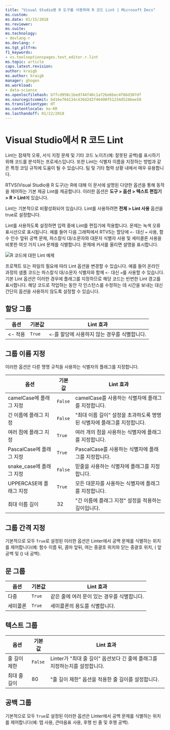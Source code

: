 ```yaml
---
title: "Visual Studio용 R 도구를 사용하여 R 코드 Lint | Microsoft Docs"
ms.custom: 
ms.date: 01/15/2018
ms.reviewer: 
ms.suite: 
ms.technology:
- devlang-r
ms.devlang: r
ms.tgt_pltfrm: 
f1_keywords:
- vs.toolsoptionspages.text_editor.r.lint
ms.topic: article
caps.latest.revision: 
author: kraigb
ms.author: kraigb
manager: ghogen
ms.workload:
- data-science
ms.openlocfilehash: b7fcd958c1bed744f40c1a726e6bec4f86d307df
ms.sourcegitcommit: bd16e764134c436d2d2f46490f51234d5246ee50
ms.translationtype: HT
ms.contentlocale: ko-KR
ms.lasthandoff: 01/22/2018
---
```

# <a name="linting-r-code-in-visual-studio"></a>Visual Studio에서 R 코드 Lint

Lint는 잠재적 오류, 서식 지정 문제 및 기타 코드 노이즈(예: 잘못된 공백)를 표시하기 위해 코드를 분석하는 프로세스입니다. 또한 Lint는 식별자 이름을 지정하는 방법과 같은 특정 코딩 규칙에 도움이 될 수 있습니다. 팀 및 기타 협력 상황 내에서 매우 유용합니다.

RTVS(Visual Studio용 R 도구)는 R에 대해 이 문서에 설명된 다양한 옵션을 통해 동작을 제어하는 기본 제공 Lint를 제공합니다. 이러한 옵션은 **도구 > 옵션 > 텍스트 편집기 > R > Lint**에 있습니다.

Lint는 기본적으로 비활성화되어 있습니다. Lint를 사용하려면 **전체 > Lint 사용** 옵션을 true로 설정합니다.

Lint를 사용하도록 설정하면 입력 중에 Lint를 편집기에 적용합니다. 문제는 녹색 오류 표시선으로 표시됩니다. 예를 들어 다음 그래픽에서 RTVS는 할당에 `<-` 대신 `=` 사용, 함수 인수 앞뒤 공백 문제, 파스칼식 대/소문자와 대문자 식별자 사용 및 세미콜론 사용을 비롯한 여섯 가지 Lint 문제를 식별합니다. 문제에 커서를 올리면 설명을 표시합니다.

![R 코드에 대한 Lint 예제](media/linting-01.png)

프로젝트 또는 파일의 필요에 따라 Lint 옵션을 변경할 수 있습니다. 예를 들어 온라인 과정의 샘플 코드는 파스칼식 대/소문자 식별자와 함께 `<-` 대신 `=`를 사용할 수 있습니다. 기본 Lint 옵션은 이러한 경우에 플래그를 지정하므로 해당 코드는 빈번한 Lint 경고를 표시합니다. 해당 코드로 작업하는 동안 각 인스턴스를 수정하는 데 시간을 보내는 대신 간단히 옵션을 사용하지 않도록 설정할 수 있습니다.

## <a name="assignment-group"></a>할당 그룹

| 옵션 | 기본값 | Lint 효과 |
| --- | --- | --- |
| \<- 적용 | `True` | `<-`를 할당에 사용하지 않는 경우를 식별합니다. |

## <a name="naming-group"></a>그룹 이름 지정

이러한 옵션은 다른 명명 규칙을 사용하는 식별자의 플래그를 지정합니다.

| 옵션 | 기본값 | Lint 효과 |
| --- | --- | --- |
| camelCase에 플래그 지정 | `False` | camelCase를 사용하는 식별자에 플래그를 지정합니다. |
| 긴 이름에 플래그 지정 | `False` | "최대 이름 길이" 설정을 초과하도록 명명된 식별자에 플래그를 지정합니다. |
| 여러 점에 플래그 지정 | `True` | 여러 개의 점을 사용하는 식별자에 플래그를 지정합니다. |
| PascalCase에 플래그 지정 | `True` | PascalCase를 사용하는 식별자에 플래그를 지정합니다. |
| snake_case에 플래그 지정 | `False` | 믿줄을 사용하는 식별자에 플래그를 지정합니다. |
| UPPERCASE에 플래그 지정 | `True` | 모든 대문자를 사용하는 식별자에 플래그를 지정합니다. |
| 최대 이름 길이 | 32 | "긴 이름에 플래그 지정" 설정을 적용하는 길이입니다. |

## <a name="spacing-group"></a>그룹 간격 지정

기본적으로 모두 `True`로 설정된 이러한 옵션은 Linter에서 공백 문제를 식별하는 위치를 제어합니다(예: 함수 이름 뒤, 콤마 앞뒤, 여는 중괄호 위치와 닫는 중괄호 위치, ( 앞 공백 및 () 내 공백).

## <a name="statements-group"></a>문 그룹

| 옵션 | 기본값 | Lint 효과 |
| --- | --- | --- |
| 다중 | `True` | 같은 줄에 여러 문이 있는 경우를 식별합니다. |
| 세미콜론 | `True` | 세미콜론의 용도를 식별합니다. |

## <a name="text-group"></a>텍스트 그룹

| 옵션 | 기본값 | Lint 효과 |
| --- | --- | --- |
| 줄 길이 제한 | `False` | Linter가 "최대 줄 길이" 옵션보다 긴 줄에 플래그를 지정하는지를 설정합니다. |
| 최대 줄 길이 | 80 | "줄 길이 제한" 옵션을 적용한 줄 길이를 설정합니다. |

## <a name="whitespace-group"></a>공백 그룹

기본적으로 모두 `True`로 설정된 이러한 옵션은 Linter에서 공백 문제를 식별하는 위치를 제어합니다(예: 탭 사용, 큰따옴표 사용, 후행 빈 줄 및 후행 공백).